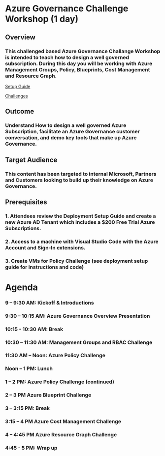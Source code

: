 # Azure Governance Challenge Workshop (1 day)

## Overview

### This challenged based Azure Governance Challange Workshop is intended to teach how to design a well governed subscription. During this day you will be working with Azure Management Groups, Policy, Blueprints, Cost Management and Resource Graph.

[Setup Guide](https://github.com/rkuehfus/pre-ready-2019-H1/blob/master/Student/Guides/Deployment%20Setup%20Guide.docx?raw=true)

[Challenges](https://github.com/rkuehfus/pre-ready-2019-H1/blob/master/Student/Guides/Challenges.pptx?raw=true)


## Outcome

### Understand How to design a well governed Azure Subscription, facilitate an Azure Governance customer conversation, and demo key tools that make up Azure Governance.

## Target Audience

### This content has been targeted to internal Microsoft, Partners and Customers looking to build up their knowledge on Azure Governance.  

## Prerequisites

### 1.	Attendees review the Deployment Setup Guide and create a new Azure AD Tenant which includes a $200 Free Trial Azure Subscriptions.
### 2.	Access to a machine with Visual Studio Code with the Azure Account and Sign-In extensions.
### 3.  Create VMs for Policy Challenge (see deployment setup guide for instructions and code)

# Agenda

### 9 – 9:30 AM: Kickoff & Introductions
### 9:30 – 10:15 AM: Azure Governance Overview Presentation
### 10:15 - 10:30 AM: Break
### 10:30 – 11:30 AM: Management Groups and RBAC Challenge
### 11:30 AM – Noon: Azure Policy Challenge 
### Noon – 1 PM: Lunch
### 1 – 2 PM: Azure Policy Challenge (continued)
### 2 – 3 PM Azure Blueprint Challenge
### 3 – 3:15 PM: Break
### 3:15 – 4 PM Azure Cost Management Challenge
### 4 – 4:45 PM Azure Resource Graph Challenge
### 4:45 - 5 PM: Wrap up

